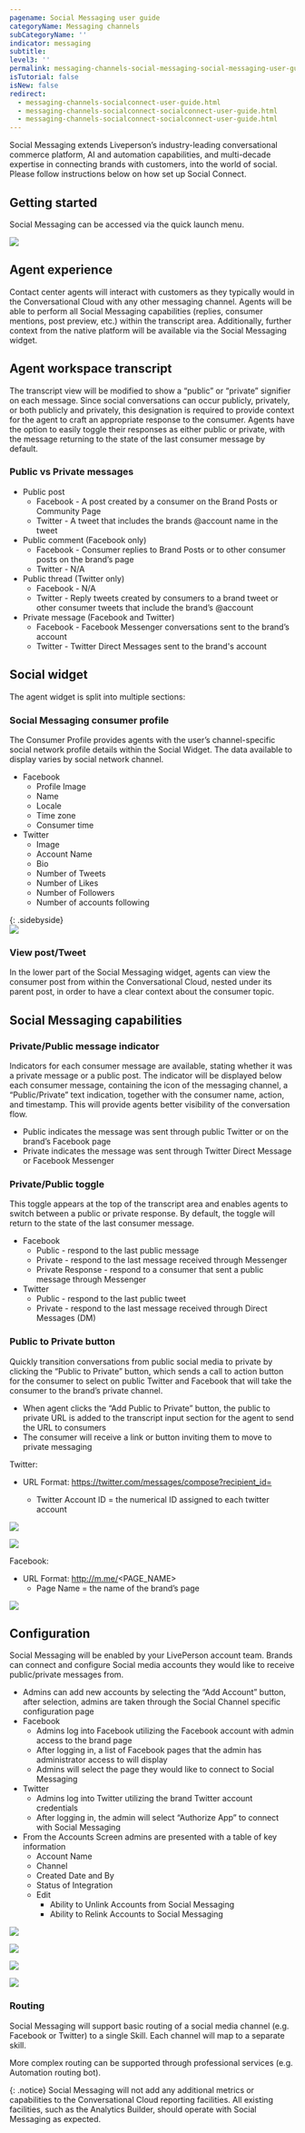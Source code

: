 ```yaml
---
pagename: Social Messaging user guide
categoryName: Messaging channels
subCategoryName: ''
indicator: messaging
subtitle:
level3: ''
permalink: messaging-channels-social-messaging-social-messaging-user-guide.html
isTutorial: false
isNew: false
redirect:
  - messaging-channels-socialconnect-user-guide.html
  - messaging-channels-socialconnect-socialconnect-user-guide.html
  - messaging-channels-socialconnect-socialconnect-user-guide.html
---
```

Social Messaging extends Liveperson’s industry-leading conversational commerce platform, AI and automation capabilities, and multi-decade expertise in connecting brands with customers, into the world of social.
Please follow instructions below on how set up Social Connect.

## Getting started

Social Messaging can be accessed via the quick launch menu.

![](img/Quick_launch_man_workspace1.png)

## Agent experience

Contact center agents will interact with customers as they typically would in the Conversational Cloud with any other messaging channel. Agents will be able to perform all Social Messaging capabilities (replies, consumer mentions, post preview, etc.) within the transcript area. Additionally, further context from the native platform will be available via the Social Messaging widget.

## Agent workspace transcript

The transcript view will be modified to show a “public” or “private” signifier on each message.  Since social conversations can occur publicly, privately, or both publicly and privately, this designation is required to provide context for the agent to craft an appropriate response to the consumer. Agents have the option to easily toggle their responses as either public or private, with the message returning to the state of the last consumer message by default. 

### Public vs Private messages

* Public post
  * Facebook - A post created by a consumer on the Brand Posts or Community Page
  * Twitter - A tweet that includes the brands @account name in the tweet
* Public comment (Facebook only)
  * Facebook - Consumer replies to Brand Posts or to other consumer posts on the brand’s page
  * Twitter - N/A
* Public thread (Twitter only)
  * Facebook - N/A
  * Twitter - Reply tweets created by consumers to a brand tweet or other consumer tweets that include the brand’s @account
* Private message (Facebook and Twitter)
  * Facebook - Facebook Messenger conversations sent to the brand’s account
  * Twitter - Twitter Direct Messages sent to the brand's account

## Social widget

The agent widget is split into multiple sections:

### Social Messaging consumer profile

The Consumer Profile provides agents with the user’s channel-specific social network profile details within the Social Widget. The data available to display varies by social network channel.

* Facebook
  * Profile Image
  * Name
  * Locale
  * Time zone
  * Consumer time
* Twitter
  * Image
  * Account Name
  * Bio
  * Number of Tweets
  * Number of Likes
  * Number of Followers
  * Number of accounts following

{: .sidebyside}  
![](img/socialconnect-user-guide-7.png) 

### View post/Tweet

In the lower part of the Social Messaging widget, agents can view the consumer post from within the Conversational Cloud, nested under its parent post, in order to have a clear context about the consumer topic.

## Social Messaging capabilities

### Private/Public message indicator 

Indicators for each consumer message are available, stating whether it was a private message or a public post. The indicator will be displayed below each consumer message, containing the icon of the messaging channel, a “Public/Private” text indication, together with the consumer name, action, and timestamp. This will provide agents better visibility of the conversation flow.

* Public indicates the message was sent through public Twitter or on the brand’s Facebook page
* Private indicates the message was sent through Twitter Direct Message or Facebook Messenger

### Private/Public toggle

This toggle appears at the top of the transcript area and enables agents to switch between a public or private response. By default, the toggle will return to the state of the last consumer message. 

* Facebook
  * Public - respond to the last public message
  * Private - respond to the last message received through Messenger
  * Private Response - respond to a consumer that sent a public message through Messenger
* Twitter
  * Public - respond to the last public tweet
  * Private - respond to the last message received through Direct Messages (DM)

### Public to Private button

Quickly transition conversations from public social media to private by clicking the “Public to Private” button, which sends a call to action button for the consumer to select on public Twitter and Facebook that will take the consumer to the brand’s private channel. 

* When agent clicks the “Add Public to Private” button, the public to private URL is added to the transcript input section for the agent to send the URL to consumers
* The consumer will receive a link or button inviting them to move to private messaging 

Twitter:

* URL Format: https://twitter.com/messages/compose?recipient_id=<Twitter Account ID>
  * Twitter Account ID = the numerical ID assigned to each twitter account

![](img/socialconnect-user-guide-11.png)

![](img/socialconnect-user-guide-12.png)

Facebook:

* URL Format: http://m.me/<PAGE_NAME>
  * Page Name = the name of the brand’s page

![](img/socialconnect-user-guide-14.png)


## Configuration

Social Messaging will be enabled by your LivePerson account team.
Brands can connect and configure Social media accounts they would like to receive public/private messages from.

* Admins can add new accounts by selecting the “Add Account” button, after selection, admins are taken through the Social Channel specific configuration page
* Facebook
  * Admins log into Facebook utilizing the Facebook account with admin access to the brand page
  * After logging in, a list of Facebook pages that the admin has administrator access to will display
  * Admins will select the page they would like to connect to Social Messaging
* Twitter
  * Admins log into Twitter utilizing the brand Twitter account credentials
  * After logging in, the admin will select “Authorize App” to connect with Social Messaging
* From the Accounts Screen admins are presented with a table of key information
  * Account Name
  * Channel
  * Created Date and By
  * Status of Integration
  * Edit
    * Ability to Unlink Accounts from Social Messaging
    * Ability to Relink Accounts to Social Messaging

![](img/socialconnect-user-guide-22.png)

![](img/socialconnect-user-guide-24.png)

![](img/socialconnect-user-guide-25.png)

![](img/socialconnect-user-guide-26.png)

### Routing

Social Messaging will support basic routing of a social media channel (e.g. Facebook or Twitter) to a single Skill. Each channel will map to a separate skill.

More complex routing can be supported through professional services (e.g. Automation routing bot). 

{: .notice}
Social Messaging will not add any additional metrics or capabilities to the Conversational Cloud reporting facilities. All existing facilities, such as the Analytics Builder, should operate with Social Messaging as expected.
